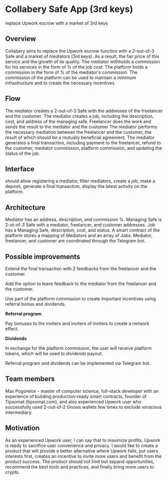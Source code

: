 # Collabery Safe App (3rd keys)

replace Upwork escrow with a market of 3rd keys

## Overview

Collabery aims to replace the Upwork escrow function with a 2-out-of-3 Safe and a market of mediators (3rd keys). As a result,  the fair price of this service and the growth of its quality.
The mediator withholds a commission for his services in the form of % of the job cost.
The platform holds a commission in the form of % of the mediator's commission.
The commission of the platform can be used to maintain a minimum infrastructure and to create the necessary incentives.

## Flow

The mediator creates a 2-out-of-3 Safe with the addresses of the freelancer and the customer.
The mediator creates a job, including the description, cost, and address of the managing safe.
Freelancer does the work and sends the result to the mediator and the customer
The mediator performs the necessary mediation between the freelancer and the customer, the result of which should be a mutually beneficial agreement.
The mediator generates a final transaction, including payment to the freelancer, refund to the customer, mediator commission, platform commission, and updating the status of the job.

## Interface

should allow registering a mediator,
filter mediators,
create a job, 
make a deposit, 
generate a final transaction,
display the latest activity on the platform.

## Architecture

Mediator has an address, description, and commission %.
Managing Safe is 2-ot-of-3 Safe with a mediator, freelancer, and customer addresses.
Job has a Managing Safe, description, cost, and status.
A smart contract of the platform stores a mapping of Mediators and an array of Jobs.
Mediator, freelancer, and customer are coordinated through the Telegram bot.


## Possible improvements

Extend the final transaction with 2 feedbacks from the freelancer and the customer.

Add the option to leave feedback to the mediator from the freelancer and the customer.

Use part of the platform commission to create important incentives using referral bonus and dividends.

**Referral program**

Pay bonuses to the inviters and inviters of inviters to create a network effect.

**Dividends**

In exchange for the platform commission, the user will receive platform tokens, which will be used to dividends payout.

Referral program and dividends can be implemented via Telegram bot.

## Team members

Max Pogorelov - master of computer science, full-stack developer with an experience of building production-ready smart contracts, founder of Tipsomat (tipsomat.com), and also experienced Upwork user who successfully used 2-out-of-2 Gnosis wallets few times to exclude voracious intermediary.

## Motivation

As an experienced Upwork user, I can say that to maximize profits, Upwork is ready to sacrifice user convenience and privacy. I would like to create a product that will provide a better alternative where Upwork fails, put users interests first, creates an incentive to invite more users and benefit from the product success. The product should not limit but expand opportunities, recommend the best tools and practices, and finally bring more users to crypto.
